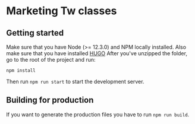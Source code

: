# Marketing Tw classes

## Getting started

Make sure that you have Node (>= 12.3.0) and NPM locally installed. Also make sure that you have installed [HUGO](https://gohugo.io/getting-started/quick-start/) After you've unzipped the folder, go to the root of the project and run:

```
npm install
```

Then run `npm run start` to start the development server.

## Building for production

If you want to generate the production files you have to run `npm run build`.
